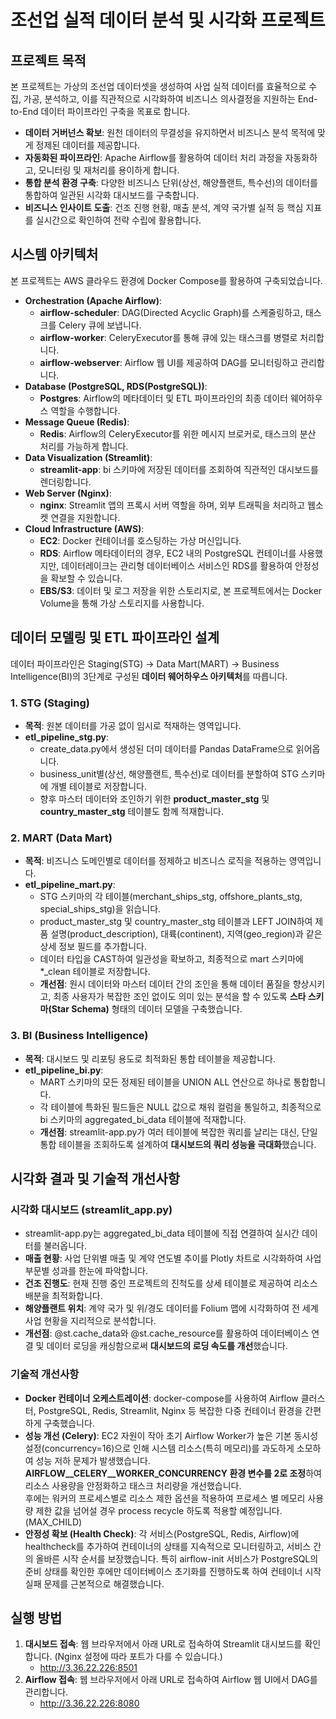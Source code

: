 # **조선업 실적 데이터 분석 및 시각화 프로젝트**

## **프로젝트 목적**

본 프로젝트는 가상의 조선업 데이터셋을 생성하여 사업 실적 데이터를 효율적으로 수집, 가공, 분석하고, 이를 직관적으로 시각화하여 비즈니스 의사결정을 지원하는 End-to-End 데이터 파이프라인 구축을 목표로 합니다.

* **데이터 거버넌스 확보**: 원천 데이터의 무결성을 유지하면서 비즈니스 분석 목적에 맞게 정제된 데이터를 제공합니다.  
* **자동화된 파이프라인**: Apache Airflow를 활용하여 데이터 처리 과정을 자동화하고, 모니터링 및 재처리를 용이하게 합니다.  
* **통합 분석 환경 구축**: 다양한 비즈니스 단위(상선, 해양플랜트, 특수선)의 데이터를 통합하여 일관된 시각화 대시보드를 구축합니다.  
* **비즈니스 인사이트 도출**: 건조 진행 현황, 매출 분석, 계약 국가별 실적 등 핵심 지표를 실시간으로 확인하여 전략 수립에 활용합니다.

## **시스템 아키텍처**

본 프로젝트는 AWS 클라우드 환경에 Docker Compose를 활용하여 구축되었습니다.

* **Orchestration (Apache Airflow)**:  
  * **airflow-scheduler**: DAG(Directed Acyclic Graph)를 스케줄링하고, 태스크를 Celery 큐에 보냅니다.  
  * **airflow-worker**: CeleryExecutor를 통해 큐에 있는 태스크를 병렬로 처리합니다.  
  * **airflow-webserver**: Airflow 웹 UI를 제공하여 DAG를 모니터링하고 관리합니다.  
* **Database (PostgreSQL, RDS(PostgreSQL))**:  
  * **Postgres**: Airflow의 메타데이터 및 ETL 파이프라인의 최종 데이터 웨어하우스 역할을 수행합니다.  
* **Message Queue (Redis)**:  
  * **Redis**: Airflow의 CeleryExecutor를 위한 메시지 브로커로, 태스크의 분산 처리를 가능하게 합니다.  
* **Data Visualization (Streamlit)**:  
  * **streamlit-app**: bi 스키마에 저장된 데이터를 조회하여 직관적인 대시보드를 렌더링합니다.  
* **Web Server (Nginx)**:  
  * **nginx**: Streamlit 앱의 프록시 서버 역할을 하며, 외부 트래픽을 처리하고 웹소켓 연결을 지원합니다.  
* **Cloud Infrastructure (AWS)**:  
  * **EC2**: Docker 컨테이너를 호스팅하는 가상 머신입니다.  
  * **RDS**: Airflow 메타데이터의 경우, EC2 내의 PostgreSQL 컨테이너를 사용했지만, 데이터레이크는 관리형 데이터베이스 서비스인 RDS를 활용하여 안정성을 확보할 수 있습니다.  
  * **EBS/S3**: 데이터 및 로그 저장을 위한 스토리지로, 본 프로젝트에서는 Docker Volume을 통해 가상 스토리지를 사용합니다.

## **데이터 모델링 및 ETL 파이프라인 설계**

데이터 파이프라인은 Staging(STG) → Data Mart(MART) → Business Intelligence(BI)의 3단계로 구성된 **데이터 웨어하우스 아키텍처**를 따릅니다.

### **1\. STG (Staging)**

* **목적**: 원본 데이터를 가공 없이 임시로 적재하는 영역입니다.  
* **etl\_pipeline\_stg.py**:  
  * create\_data.py에서 생성된 더미 데이터를 Pandas DataFrame으로 읽어옵니다.  
  * business\_unit별(상선, 해양플랜트, 특수선)로 데이터를 분할하여 STG 스키마에 개별 테이블로 저장합니다.  
  * 향후 마스터 데이터와 조인하기 위한 **product\_master\_stg** 및 **country\_master\_stg** 테이블도 함께 적재합니다.

### **2\. MART (Data Mart)**

* **목적**: 비즈니스 도메인별로 데이터를 정제하고 비즈니스 로직을 적용하는 영역입니다.  
* **etl\_pipeline\_mart.py**:  
  * STG 스키마의 각 테이블(merchant\_ships\_stg, offshore\_plants\_stg, special\_ships\_stg)을 읽습니다.  
  * product\_master\_stg 및 country\_master\_stg 테이블과 LEFT JOIN하여 제품 설명(product\_description), 대륙(continent), 지역(geo\_region)과 같은 상세 정보 필드를 추가합니다.  
  * 데이터 타입을 CAST하여 일관성을 확보하고, 최종적으로 mart 스키마에 \*\_clean 테이블로 저장합니다.  
  * **개선점**: 원시 데이터와 마스터 데이터 간의 조인을 통해 데이터 품질을 향상시키고, 최종 사용자가 복잡한 조인 없이도 의미 있는 분석을 할 수 있도록 **스타 스키마(Star Schema)** 형태의 데이터 모델을 구축했습니다.

### **3\. BI (Business Intelligence)**

* **목적**: 대시보드 및 리포팅 용도로 최적화된 통합 테이블을 제공합니다.  
* **etl\_pipeline\_bi.py**:  
  * MART 스키마의 모든 정제된 테이블을 UNION ALL 연산으로 하나로 통합합니다.  
  * 각 테이블에 특화된 필드들은 NULL 값으로 채워 컬럼을 통일하고, 최종적으로 bi 스키마의 aggregated\_bi\_data 테이블에 적재합니다.  
  * **개선점**: streamlit-app.py가 여러 테이블에 복잡한 쿼리를 날리는 대신, 단일 통합 테이블을 조회하도록 설계하여 **대시보드의 쿼리 성능을 극대화**했습니다.

## **시각화 결과 및 기술적 개선사항**

### **시각화 대시보드 (streamlit\_app.py)**

* streamlit-app.py는 aggregated\_bi\_data 테이블에 직접 연결하여 실시간 데이터를 불러옵니다.  
* **매출 현황**: 사업 단위별 매출 및 계약 연도별 추이를 Plotly 차트로 시각화하여 사업 부문별 성과를 한눈에 파악합니다.  
* **건조 진행도**: 현재 진행 중인 프로젝트의 진척도를 상세 테이블로 제공하여 리소스 배분을 최적화합니다.  
* **해양플랜트 위치**: 계약 국가 및 위/경도 데이터를 Folium 맵에 시각화하여 전 세계 사업 현황을 지리적으로 분석합니다.  
* **개선점**: @st.cache\_data와 @st.cache\_resource를 활용하여 데이터베이스 연결 및 데이터 로딩을 캐싱함으로써 **대시보드의 로딩 속도를 개선**했습니다.

### **기술적 개선사항**

* **Docker 컨테이너 오케스트레이션**: docker-compose를 사용하여 Airflow 클러스터, PostgreSQL, Redis, Streamlit, Nginx 등 복잡한 다중 컨테이너 환경을 간편하게 구축했습니다.  
* **성능 개선 (Celery)**: EC2 자원이 작아 초기 Airflow Worker가 높은 기본 동시성 설정(concurrency=16)으로 인해 시스템 리소스(특히 메모리)를 과도하게 소모하여 성능 저하 문제가 발생했습니다. **AIRFLOW\_\_CELERY\_\_WORKER\_CONCURRENCY 환경 변수를 2로 조정**하여 리소스 사용량을 안정화하고 태스크 처리량을 개선했습니다.   
  후에는 워커의 프로세스별로 리소스 제한 옵션을 적용하여 프로세스 별 메모리 사용량 제한 값을 넘어설 경우 process recycle 하도록 적용할 예정입니다. (MAX\_CHILD)  
* **안정성 확보 (Health Check)**: 각 서비스(PostgreSQL, Redis, Airflow)에 healthcheck를 추가하여 컨테이너의 상태를 지속적으로 모니터링하고, 서비스 간의 올바른 시작 순서를 보장했습니다. 특히 airflow-init 서비스가 PostgreSQL의 준비 상태를 확인한 후에만 데이터베이스 초기화를 진행하도록 하여 컨테이너 시작 실패 문제를 근본적으로 해결했습니다.

## **실행 방법**

1. **대시보드 접속**: 웹 브라우저에서 아래 URL로 접속하여 Streamlit 대시보드를 확인합니다. (Nginx 설정에 따라 포트가 다를 수 있습니다.)  
   * http://3.36.22.226:8501  
2. **Airflow 접속**: 웹 브라우저에서 아래 URL로 접속하여 Airflow 웹 UI에서 DAG를 관리합니다.  
   * http://3.36.22.226:8080
